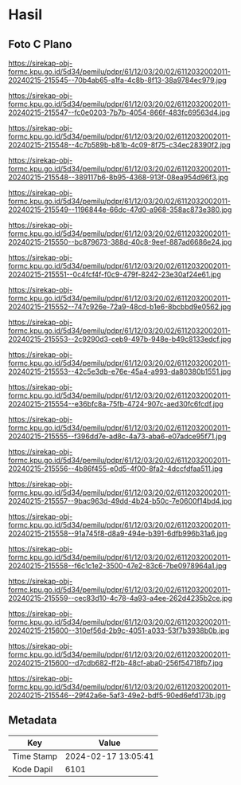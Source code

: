 # Hasil

## Foto C Plano

https://sirekap-obj-formc.kpu.go.id/5d34/pemilu/pdpr/61/12/03/20/02/6112032002011-20240215-215545--70b4ab65-a1fa-4c8b-8f13-38a9784ec979.jpg

https://sirekap-obj-formc.kpu.go.id/5d34/pemilu/pdpr/61/12/03/20/02/6112032002011-20240215-215547--fc0e0203-7b7b-4054-866f-483fc69563d4.jpg

https://sirekap-obj-formc.kpu.go.id/5d34/pemilu/pdpr/61/12/03/20/02/6112032002011-20240215-215548--4c7b589b-b81b-4c09-8f75-c34ec28390f2.jpg

https://sirekap-obj-formc.kpu.go.id/5d34/pemilu/pdpr/61/12/03/20/02/6112032002011-20240215-215548--389117b6-8b95-4368-913f-08ea954d96f3.jpg

https://sirekap-obj-formc.kpu.go.id/5d34/pemilu/pdpr/61/12/03/20/02/6112032002011-20240215-215549--1196844e-66dc-47d0-a968-358ac873e380.jpg

https://sirekap-obj-formc.kpu.go.id/5d34/pemilu/pdpr/61/12/03/20/02/6112032002011-20240215-215550--bc879673-388d-40c8-9eef-887ad6686e24.jpg

https://sirekap-obj-formc.kpu.go.id/5d34/pemilu/pdpr/61/12/03/20/02/6112032002011-20240215-215551--0c4fcf4f-f0c9-479f-8242-23e30af24e61.jpg

https://sirekap-obj-formc.kpu.go.id/5d34/pemilu/pdpr/61/12/03/20/02/6112032002011-20240215-215552--747c926e-72a9-48cd-b1e6-8bcbbd9e0562.jpg

https://sirekap-obj-formc.kpu.go.id/5d34/pemilu/pdpr/61/12/03/20/02/6112032002011-20240215-215553--2c9290d3-ceb9-497b-948e-b49c8133edcf.jpg

https://sirekap-obj-formc.kpu.go.id/5d34/pemilu/pdpr/61/12/03/20/02/6112032002011-20240215-215553--42c5e3db-e76e-45a4-a993-da80380b1551.jpg

https://sirekap-obj-formc.kpu.go.id/5d34/pemilu/pdpr/61/12/03/20/02/6112032002011-20240215-215554--e36bfc8a-75fb-4724-907c-aed30fc6fcdf.jpg

https://sirekap-obj-formc.kpu.go.id/5d34/pemilu/pdpr/61/12/03/20/02/6112032002011-20240215-215555--f396dd7e-ad8c-4a73-aba6-e07adce95f71.jpg

https://sirekap-obj-formc.kpu.go.id/5d34/pemilu/pdpr/61/12/03/20/02/6112032002011-20240215-215556--4b86f455-e0d5-4f00-8fa2-4dccfdfaa511.jpg

https://sirekap-obj-formc.kpu.go.id/5d34/pemilu/pdpr/61/12/03/20/02/6112032002011-20240215-215557--9bac963d-49dd-4b24-b50c-7e0600f14bd4.jpg

https://sirekap-obj-formc.kpu.go.id/5d34/pemilu/pdpr/61/12/03/20/02/6112032002011-20240215-215558--91a745f8-d8a9-494e-b391-6dfb996b31a6.jpg

https://sirekap-obj-formc.kpu.go.id/5d34/pemilu/pdpr/61/12/03/20/02/6112032002011-20240215-215558--f6c1c1e2-3500-47e2-83c6-7be0978964a1.jpg

https://sirekap-obj-formc.kpu.go.id/5d34/pemilu/pdpr/61/12/03/20/02/6112032002011-20240215-215559--cec83d10-4c78-4a93-a4ee-262d4235b2ce.jpg

https://sirekap-obj-formc.kpu.go.id/5d34/pemilu/pdpr/61/12/03/20/02/6112032002011-20240215-215600--310ef56d-2b9c-4051-a033-53f7b3938b0b.jpg

https://sirekap-obj-formc.kpu.go.id/5d34/pemilu/pdpr/61/12/03/20/02/6112032002011-20240215-215600--d7cdb682-ff2b-48cf-aba0-256f54718fb7.jpg

https://sirekap-obj-formc.kpu.go.id/5d34/pemilu/pdpr/61/12/03/20/02/6112032002011-20240215-215546--29f42a6e-5af3-49e2-bdf5-90ed6efd173b.jpg


## Metadata

| Key        | Value               |
| ---------- | ------------------- |
| Time Stamp | 2024-02-17 13:05:41 |
| Kode Dapil | 6101                |



